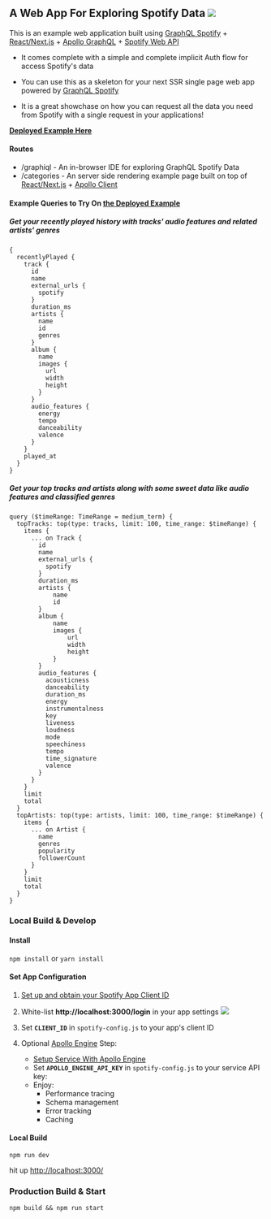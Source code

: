 ## A Web App For Exploring Spotify Data ![](https://travis-ci.org/goldensunliu/graph-spotify-example.svg?branch=master)
This is an example web application built using [GraphQL Spotify](https://github.com/goldensunliu/graphql-spotify) + [React/Next.js](https://github.com/zeit/next.js) + [Apollo GraphQL](https://www.apollographql.com/docs/) + [Spotify Web API](https://beta.developer.spotify.com/documentation/web-api/reference/) 

* It comes complete with a simple and complete implicit Auth flow for access Spotify's data

* You can use this as a skeleton for your next SSR single page web app powered by [GraphQL Spotify](https://github.com/goldensunliu/graphql-spotify)

* It is a great showchase on how you can request all the data you need from Spotify with a single request in your applications!

****[Deployed Example Here](https://graph-spotify-example-gzsqbkpmqv.now.sh)****

#### Routes

* /graphiql - An in-browser IDE for exploring GraphQL Spotify Data
* /categories - An server side rendering example page built on top of [React/Next.js](https://github.com/zeit/next.js) + [Apollo Client](https://github.com/apollographql/apollo-client)

#### Example Queries to Try On ****[the Deployed Example](https://graph-spotify-example-gzsqbkpmqv.now.sh)****
##### Get your recently played history with tracks' audio features and related artists' genres

```
{
  recentlyPlayed {
    track {
      id
      name
      external_urls {
        spotify
      }
      duration_ms
      artists {
        name
        id
        genres
      }
      album {
        name
        images {
          url
          width
          height
        }
      }
      audio_features {
        energy
        tempo
        danceability
        valence
      }
    }
    played_at
  }
}

```
##### Get your top tracks and artists along with some sweet data like audio features and classified genres
```
query ($timeRange: TimeRange = medium_term) {
  topTracks: top(type: tracks, limit: 100, time_range: $timeRange) {
    items {
      ... on Track {
        id
        name
        external_urls {
          spotify
        }
        duration_ms
        artists {
            name
            id
        }
        album {
            name
            images {
                url
                width
                height
            }
        }
        audio_features {
          acousticness
          danceability
          duration_ms
          energy
          instrumentalness
          key
          liveness
          loudness
          mode
          speechiness
          tempo
          time_signature
          valence
        }
      }
    }
    limit
    total
  }
  topArtists: top(type: artists, limit: 100, time_range: $timeRange) {
    items {
      ... on Artist {
        name
        genres
        popularity
        followerCount
      }
    }
    limit
    total
  }
}
```

### Local Build & Develop
#### Install
```npm install``` or ```yarn install```

#### Set App Configuration
1. [Set up and obtain your Spotify App Client ID](https://beta.developer.spotify.com/dashboard/applications)

2. White-list **http://localhost:3000/login** in your app settings
![](https://user-images.githubusercontent.com/1348993/35358882-25c621b4-0126-11e8-9e70-75c51a617a3c.png)
3. Set **`CLIENT_ID`** in `spotify-config.js` to your app's client ID

4. Optional [Apollo Engine](https://www.apollographql.com/engine/) Step: 
   * [Setup Service With Apollo Engine](https://www.apollographql.com/engine/)
   * Set **`APOLLO_ENGINE_API_KEY`** in `spotify-config.js` to your service API key:
   * Enjoy:
       * Performance tracing
       * Schema management
       * Error tracking
       * Caching
#### Local Build
```
npm run dev
```
hit up [http://localhost:3000/](http://localhost:3000/)
### Production Build & Start
```
npm build && npm run start
```

